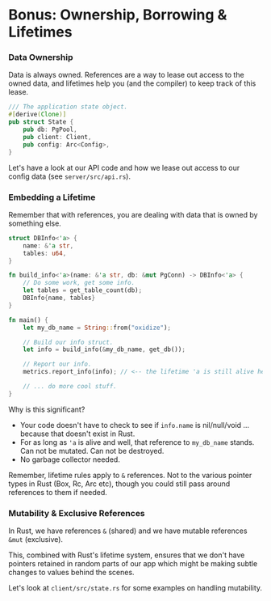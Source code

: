 Bonus: Ownership, Borrowing & Lifetimes
=======================================

### Data Ownership
Data is always owned. References are a way to lease out access to the owned data, and lifetimes help you (and the compiler) to keep track of this lease.

```rust
/// The application state object.
#[derive(Clone)]
pub struct State {
    pub db: PgPool,
    pub client: Client,
    pub config: Arc<Config>,
}
```

Let's have a look at our API code and how we lease out access to our config data (see `server/src/api.rs`).

### Embedding a Lifetime
Remember that with references, you are dealing with data that is owned by something else.

```rust
struct DBInfo<'a> {
    name: &'a str,
    tables: u64,
}

fn build_info<'a>(name: &'a str, db: &mut PgConn) -> DBInfo<'a> {
    // Do some work, get some info.
    let tables = get_table_count(db);
    DBInfo{name, tables}
}

fn main() {
    let my_db_name = String::from("oxidize");

    // Build our info struct.
    let info = build_info(&my_db_name, get_db());

    // Report our info.
    metrics.report_info(info); // <-- the lifetime 'a is still alive here.

    // ... do more cool stuff.
}
```

Why is this significant?

- Your code doesn't have to check to see if `info.name` is nil/null/void ... because that doesn't exist in Rust.
- For as long as `'a` is alive and well, that reference to `my_db_name` stands. Can not be mutated. Can not be destroyed.
- No garbage collector needed.

Remember, lifetime rules apply to `&` references. Not to the various pointer types in Rust (Box, Rc, Arc etc), though you could still pass around references to them if needed.

### Mutability & Exclusive References
In Rust, we have references `&` (shared) and we have mutable references `&mut` (exclusive).

This, combined with Rust's lifetime system, ensures that we don't have pointers retained in random parts of our app which might be making subtle changes to values behind the scenes.

Let's look at `client/src/state.rs` for some examples on handling mutability.
